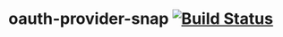 # oauth-provider-snap [![Build Status](https://travis-ci.org/gseitz/oauth-provider-snap.svg)](https://travis-ci.org/gseitz/oauth-provider-snap)


